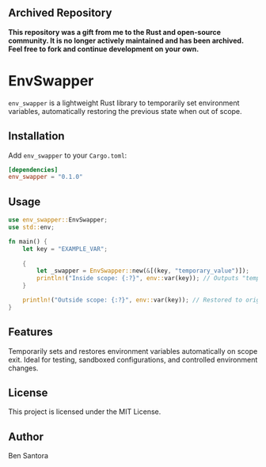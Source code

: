## Archived Repository

**This repository was a gift from me to the Rust and open-source community. It is no longer actively maintained and has been archived. Feel free to fork and continue development on your own.**

# EnvSwapper

`env_swapper` is a lightweight Rust library to temporarily set environment variables, automatically restoring the previous state when out of scope.

## Installation

Add `env_swapper` to your `Cargo.toml`:

```toml
[dependencies]
env_swapper = "0.1.0"
```

## Usage
```rust
use env_swapper::EnvSwapper;
use std::env;

fn main() {
    let key = "EXAMPLE_VAR";
    
    {
        let _swapper = EnvSwapper::new(&[(key, "temporary_value")]);
        println!("Inside scope: {:?}", env::var(key)); // Outputs "temporary_value"
    }

    println!("Outside scope: {:?}", env::var(key)); // Restored to original
}
```

## Features
Temporarily sets and restores environment variables automatically on scope exit.
Ideal for testing, sandboxed configurations, and controlled environment changes.

## License
This project is licensed under the MIT License.

## Author
Ben Santora 
